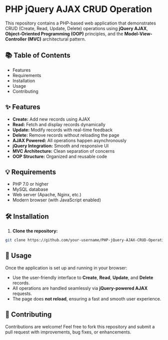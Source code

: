 # PHP jQuery AJAX CRUD Operation

This repository contains a PHP-based web application that demonstrates CRUD (Create, Read, Update, Delete) operations using **jQuery AJAX**, **Object-Oriented Programming (OOP)** principles, and the **Model-View-Controller (MVC)** architectural pattern.

## 📚 Table of Contents
- Features
- Requirements
- Installation
- Usage
- Contributing

## ✨ Features
- **Create:** Add new records using AJAX
- **Read:** Fetch and display records dynamically
- **Update:** Modify records with real-time feedback
- **Delete:** Remove records without reloading the page
- **AJAX Powered:** All operations happen asynchronously
- **jQuery Integration:** Smooth and responsive UI
- **MVC Architecture:** Clean separation of concerns
- **OOP Structure:** Organized and reusable code

## 💡 Requirements
- PHP 7.0 or higher
- MySQL database
- Web server (Apache, Nginx, etc.)
- Modern browser (with JavaScript enabled)

## 🛠 Installation

1. **Clone the repository:**
```bash
git clone https://github.com/your-username/PHP-jQuery-AJAX-CRUD-Operation.git
```
## 🚀 Usage

Once the application is set up and running in your browser:

- Use the user-friendly interface to **Create**, **Read**, **Update**, and **Delete** records.
- All operations are handled seamlessly via **jQuery-powered AJAX** requests.
- The page does **not reload**, ensuring a fast and smooth user experience.

## 🤝 Contributing

Contributions are welcome!
Feel free to fork this repository and submit a pull request with improvements, bug fixes, or enhancements.

